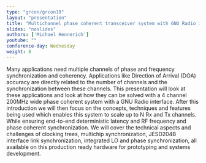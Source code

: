 ```yaml
---
type: "grcon/grcon19"
layout: "presentation"
title: "Multichannel phase coherent transceiver system with GNU Radio interface"
slides: "noslides"
authors: ['Michael Hennerich']
youtube: ""
conference-day: Wednesday
weight: 8
---
```

Many applications need multiple channels of phase and frequency synchronization and coherency. Applications like Direction of Arrival (DOA) accuracy are directly related to the number of channels and the synchronization between these channels. This presentation will look at these applications and look at how they can be solved with a 4 channel 200MHz wide phase coherent system with a GNU Radio interface. 
After this introduction we will then focus on the concepts, techniques and features being used which enables this system to scale up to N Rx and Tx channels. While ensuring end-to-end deterministic latency and RF frequency and phase coherent synchronization. We will cover the technical aspects and challenges of clocking trees, multichip synchronization, JESD204B interface link synchronization, integrated LO and phase synchronization, all available on this production ready hardware for prototyping and systems development.